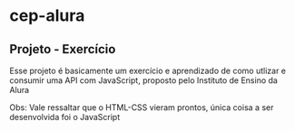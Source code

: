 # cep-alura

## Projeto - Exercício

Esse projeto é basicamente um exercício e aprendizado de como utlizar e consumir uma API com JavaScript, proposto pelo Instituto de Ensino da Alura

Obs: Vale ressaltar que o HTML-CSS vieram prontos, única coisa a ser desenvolvida foi o JavaScript
